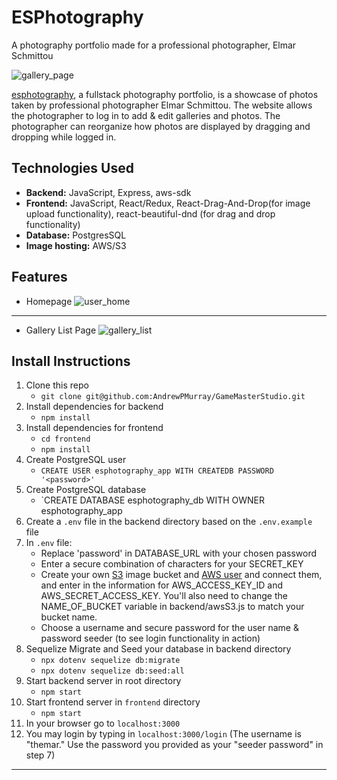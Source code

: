 # ESPhotography
A photography portfolio made for a professional photographer, Elmar Schmittou


![gallery_page](https://user-images.githubusercontent.com/92741849/166256530-44887d60-a935-405a-ad88-4c4f962a8794.JPG)



[esphotography](https://elmarschmittou.com/), a fullstack photography portfolio, is a showcase of photos taken by professional photographer Elmar Schmittou. The website allows the photographer to log in to add & edit galleries and photos. The photographer can reorganize how photos are displayed by dragging and dropping while logged in.

## Technologies Used

 - **Backend:** JavaScript, Express, aws-sdk
 - **Frontend:** JavaScript, React/Redux, React-Drag-And-Drop(for image upload functionality), react-beautiful-dnd (for drag and drop functionality)
 - **Database:** PostgresSQL
 - **Image hosting:** AWS/S3

## Features

 - Homepage
 ![user_home](https://user-images.githubusercontent.com/92741849/166257215-173995cc-0bac-41a9-9a03-6b0a9ac2b822.JPG)
 -----------------------------
 - Gallery List Page
![gallery_list](https://user-images.githubusercontent.com/92741849/166257370-9be825f5-7f15-4721-96bb-aaf833627509.png)


## Install Instructions

 1. Clone this repo
	 - `git clone git@github.com:AndrewPMurray/GameMasterStudio.git`
 2. Install dependencies for backend 
	 - `npm install`
 3. Install dependencies for frontend
	 - `cd frontend`
	 - `npm install`
 4. Create PostgreSQL user
	 - `CREATE USER esphotography_app WITH CREATEDB PASSWORD '<password>'`
 5. Create PostgreSQL database
	 - `CREATE DATABASE esphotography_db WITH OWNER esphotography_app
6. Create a `.env` file in the backend directory based on the `.env.example` file
7. In `.env` file:
	- Replace 'password' in DATABASE_URL with your chosen password
	- Enter a secure combination of characters for your SECRET_KEY
	- Create your own [S3](https://s3.console.aws.amazon.com/s3/home?region=us-east-1) image bucket and [AWS user](https://console.aws.amazon.com/iam/home?#/users) and connect them, and enter in the information for AWS_ACCESS_KEY_ID and AWS_SECRET_ACCESS_KEY. You'll also need to change the NAME_OF_BUCKET variable in backend/awsS3.js to match your bucket name.
	- Choose a username and secure password for the user name & password seeder (to see login functionality in action)
8. Sequelize Migrate and Seed your database in backend directory
	- `npx dotenv sequelize db:migrate`
	- `npx dotenv sequelize db:seed:all`
9. Start backend server in root directory
	- `npm start`
10. Start frontend server in `frontend` directory
	- `npm start`
11. In your browser go to `localhost:3000`
12. You may login by typing in `localhost:3000/login` (The username is "themar." Use the password you provided as your "seeder password" in step 7)


---------------------
